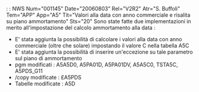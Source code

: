  :  : NWS Num="001145" Date="20060803" Rel="V2R2" Atr="S. Buffoli" Tem="APP" App="A5" Tit="Valori alla data con anno commerciale e risalita  su piano ammortamento" Sts="20"
Sono state fatte due implementazioni in merito all'impostazione del calcolo ammortamento alla data : 
- E' stata aggiunta la possibilità di calcolare i valori alla data con anno commerciale (oltre che
solare) impostando il valore C nella tabella A5C
- E' stata aggiunta la possibilità di inserire un'eccezione su tale parametro sul piano di
ammortamento
-  pgm modificati :  A5A5D0, A5PA01D, A5PA01DV, A5A5C0, TSTA5C, A5PDS_G11
-  /copy modificate :  £A5PDS
-  Tabelle modificate :  A5D

